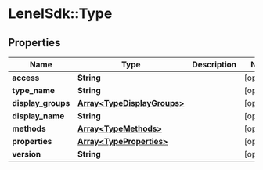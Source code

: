 # LenelSdk::Type

## Properties
Name | Type | Description | Notes
------------ | ------------- | ------------- | -------------
**access** | **String** |  | [optional] 
**type_name** | **String** |  | [optional] 
**display_groups** | [**Array&lt;TypeDisplayGroups&gt;**](TypeDisplayGroups.md) |  | [optional] 
**display_name** | **String** |  | [optional] 
**methods** | [**Array&lt;TypeMethods&gt;**](TypeMethods.md) |  | [optional] 
**properties** | [**Array&lt;TypeProperties&gt;**](TypeProperties.md) |  | [optional] 
**version** | **String** |  | [optional] 

